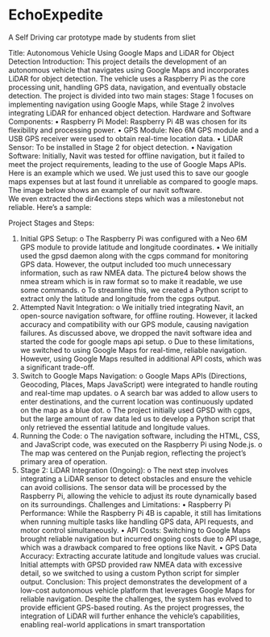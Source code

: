 # EchoExpedite
A Self Driving car prototype made by students from sliet

Title: Autonomous Vehicle Using Google Maps and LiDAR for Object Detection
Introduction:
This project details the development of an autonomous vehicle that navigates using Google Maps and incorporates LiDAR for object detection. The vehicle uses a Raspberry Pi as the core processing unit, handling GPS data, navigation, and eventually obstacle detection. The project is divided into two main stages: Stage 1 focuses on implementing navigation using Google Maps, while Stage 2 involves integrating LiDAR for enhanced object detection.
Hardware and Software Components:
•	Raspberry Pi Model: Raspberry Pi 4B was chosen for its flexibility and processing power.
•	GPS Module: Neo 6M GPS module and a USB GPS receiver were used to obtain real-time location data.
•	LiDAR Sensor: To be installed in Stage 2 for object detection.
•	Navigation Software: Initially, Navit was tested for offline navigation, but it failed to meet the project requirements, leading to the use of Google Maps APIs. Here is an example which we used. We just used this to save our google maps expenses but at last found it unreliable as compared to google maps. The image below shows an example of our navit software.  
We even extracted the dir4ections steps which was a milestonebut not reliable. Here’s a sample:
 

Project Stages and Steps:
1.	Initial GPS Setup:
o	The Raspberry Pi was configured with a Neo 6M GPS module to provide latitude and longitude coordinates.
•	We initially used the gpsd daemon along with the cgps command for monitoring GPS data. However, the output included too much unnecessary information, such as raw NMEA data. The picture4 below shows the nmea stream which is in raw format so to make it readable, we use some commands. 
o	 To streamline this, we created a Python script to extract only the latitude and longitude from the cgps output. 
2.	Attempted Navit Integration:
o	We initially tried integrating Navit, an open-source navigation software, for offline routing. However, it lacked accuracy and compatibility with our GPS module, causing navigation failures. As discussed above, we dropped the navit software idea and started the code for google maps api setup. 
o	Due to these limitations, we switched to using Google Maps for real-time, reliable navigation. However, using Google Maps resulted in additional API costs, which was a significant trade-off.
3.	Switch to Google Maps Navigation:
o	Google Maps APIs (Directions, Geocoding, Places, Maps JavaScript) were integrated to handle routing and real-time map updates.
o	A search bar was added to allow users to enter destinations, and the current location was continuously updated on the map as a blue dot.
o	The project initially used GPSD with cgps, but the large amount of raw data led us to develop a Python script that only retrieved the essential latitude and longitude values.
4.	Running the Code:
o	The navigation software, including the HTML, CSS, and JavaScript code, was executed on the Raspberry Pi using Node.js.
o	The map was centered on the Punjab region, reflecting the project’s primary area of operation.
5.	Stage 2: LiDAR Integration (Ongoing):
o	The next step involves integrating a LiDAR sensor to detect obstacles and ensure the vehicle can avoid collisions. The sensor data will be processed by the Raspberry Pi, allowing the vehicle to adjust its route dynamically based on its surroundings.
Challenges and Limitations:
•	Raspberry Pi Performance: While the Raspberry Pi 4B is capable, it still has limitations when running multiple tasks like handling GPS data, API requests, and motor control simultaneously.
•	API Costs: Switching to Google Maps brought reliable navigation but incurred ongoing costs due to API usage, which was a drawback compared to free options like Navit.
•	GPS Data Accuracy: Extracting accurate latitude and longitude values was crucial. Initial attempts with GPSD provided raw NMEA data with excessive detail, so we switched to using a custom Python script for simpler output.
Conclusion:
This project demonstrates the development of a low-cost autonomous vehicle platform that leverages Google Maps for reliable navigation. Despite the challenges, the system has evolved to provide efficient GPS-based routing. As the project progresses, the integration of LiDAR will further enhance the vehicle’s capabilities, enabling real-world applications in smart transportation

